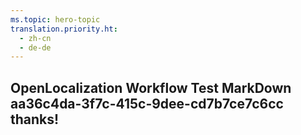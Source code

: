 ```yaml
---
ms.topic: hero-topic
translation.priority.ht: 
  - zh-cn
  - de-de
---
```

## OpenLocalization Workflow Test MarkDown aa36c4da-3f7c-415c-9dee-cd7b7ce7c6cc thanks!
